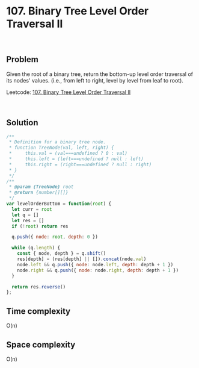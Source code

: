 # 107. Binary Tree Level Order Traversal II

&nbsp;

## Problem

Given the root of a binary tree, return the bottom-up level order traversal of its nodes' values. (i.e., from left to right, level by level from leaf to root).

Leetcode: [107. Binary Tree Level Order Traversal II](https://leetcode.com/problems/binary-tree-level-order-traversal-ii/)

&nbsp;

## Solution

```js
/**
 * Definition for a binary tree node.
 * function TreeNode(val, left, right) {
 *     this.val = (val===undefined ? 0 : val)
 *     this.left = (left===undefined ? null : left)
 *     this.right = (right===undefined ? null : right)
 * }
 */
/**
 * @param {TreeNode} root
 * @return {number[][]}
 */
var levelOrderBottom = function(root) {
  let curr = root
  let q = []
  let res = []
  if (!root) return res

  q.push({ node: root, depth: 0 })

  while (q.length) {
    const { node, depth } = q.shift()
    res[depth] = (res[depth] || []).concat(node.val)
    node.left && q.push({ node: node.left, depth: depth + 1 })
    node.right && q.push({ node: node.right, depth: depth + 1 })
  }

  return res.reverse()
};
```

## Time complexity

O(n)

## Space complexity

O(n)